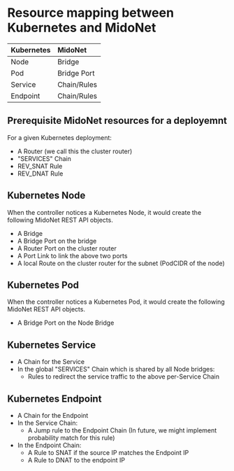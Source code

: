 Resource mapping between Kubernetes and MidoNet
===============================================

| Kubernetes | MidoNet     |
|:-----------|:------------|
| Node       | Bridge      |
| Pod        | Bridge Port |
| Service    | Chain/Rules |
| Endpoint   | Chain/Rules |

Prerequisite MidoNet resources for a deployemnt
-----------------------------------------------

For a given Kubernetes deployment:

- A Router (we call this the cluster router)
- "SERVICES" Chain
- REV_SNAT Rule
- REV_DNAT Rule

Kubernetes Node
---------------

When the controller notices a Kubernetes Node, it would create
the following MidoNet REST API objects.

- A Bridge
- A Bridge Port on the bridge
- A Router Port on the cluster router
- A Port Link to link the above two ports
- A local Route on the cluster router for the subnet (PodCIDR of the node)

Kubernetes Pod
--------------

When the controller notices a Kubernetes Pod, it would create
the following MidoNet REST API objects.

- A Bridge Port on the Node Bridge

Kubernetes Service
------------------

- A Chain for the Service
- In the global "SERVICES" Chain which is shared by all Node bridges:
	- Rules to redirect the service traffic to the above per-Service Chain

Kubernetes Endpoint
------------------

- A Chain for the Endpoint
- In the Service Chain:
	- A Jump rule to the Endpoint Chain
	  (In future, we might implement probability match for this rule)
- In the Endpoint Chain:
	- A Rule to SNAT if the source IP matches the Endpoint IP
	- A Rule to DNAT to the endpoint IP

